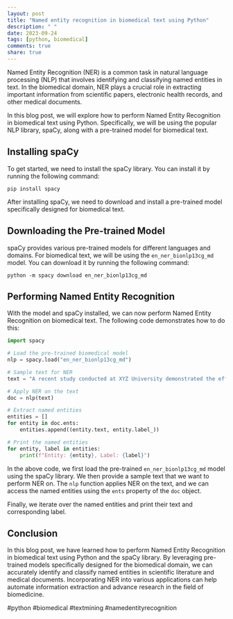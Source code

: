 ```yaml
---
layout: post
title: "Named entity recognition in biomedical text using Python"
description: " "
date: 2023-09-24
tags: [python, biomedical]
comments: true
share: true
---
```


Named Entity Recognition (NER) is a common task in natural language processing (NLP) that involves identifying and classifying named entities in text. In the biomedical domain, NER plays a crucial role in extracting important information from scientific papers, electronic health records, and other medical documents.

In this blog post, we will explore how to perform Named Entity Recognition in biomedical text using Python. Specifically, we will be using the popular NLP library, spaCy, along with a pre-trained model for biomedical text.

## Installing spaCy

To get started, we need to install the spaCy library. You can install it by running the following command:

`pip install spacy`

After installing spaCy, we need to download and install a pre-trained model specifically designed for biomedical text.

## Downloading the Pre-trained Model

spaCy provides various pre-trained models for different languages and domains. For biomedical text, we will be using the `en_ner_bionlp13cg_md` model. You can download it by running the following command:

`python -m spacy download en_ner_bionlp13cg_md`

## Performing Named Entity Recognition

With the model and spaCy installed, we can now perform Named Entity Recognition on biomedical text. The following code demonstrates how to do this:

```python
import spacy

# Load the pre-trained biomedical model
nlp = spacy.load("en_ner_bionlp13cg_md")

# Sample text for NER
text = "A recent study conducted at XYZ University demonstrated the efficacy of drug X in treating cancer."

# Apply NER on the text
doc = nlp(text)

# Extract named entities
entities = []
for entity in doc.ents:
    entities.append((entity.text, entity.label_))

# Print the named entities
for entity, label in entities:
    print(f"Entity: {entity}, Label: {label}")
```

In the above code, we first load the pre-trained `en_ner_bionlp13cg_md` model using the spaCy library. We then provide a sample text that we want to perform NER on. The `nlp` function applies NER on the text, and we can access the named entities using the `ents` property of the `doc` object.

Finally, we iterate over the named entities and print their text and corresponding label.

## Conclusion

In this blog post, we have learned how to perform Named Entity Recognition in biomedical text using Python and the spaCy library. By leveraging pre-trained models specifically designed for the biomedical domain, we can accurately identify and classify named entities in scientific literature and medical documents. Incorporating NER into various applications can help automate information extraction and advance research in the field of biomedicine.

#python #biomedical #textmining #namedentityrecognition